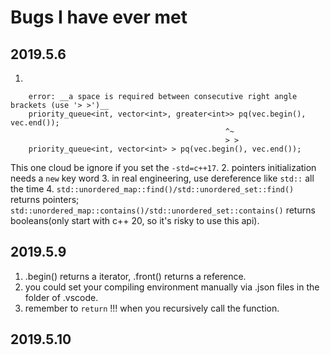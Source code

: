 # Bugs I have ever met
## 2019.5.6
1. 
```
    error: __a space is required between consecutive right angle brackets (use '> >')__
    priority_queue<int, vector<int>, greater<int>> pq(vec.begin(), vec.end());
                                                ^~
                                                > >
    priority_queue<int, vector<int> > pq(vec.begin(), vec.end());
```
This one cloud be ignore if you set the `-std=c++17`.
2. pointers initialization needs a `new` key word
3. in real engineering, use dereference like `std::` all the time
4. `std::unordered_map::find()/std::unordered_set::find()` returns pointers; `std::unordered_map::contains()/std::unordered_set::contains()` returns booleans(only start with c++ 20, so it's risky to use this api).

## 2019.5.9
1. .begin() returns a iterator, .front() returns a reference.
2. you could set your compiling environment manually via .json files in the folder of .vscode.
3. remember to `return` !!! when you recursively call the function.

## 2019.5.10
